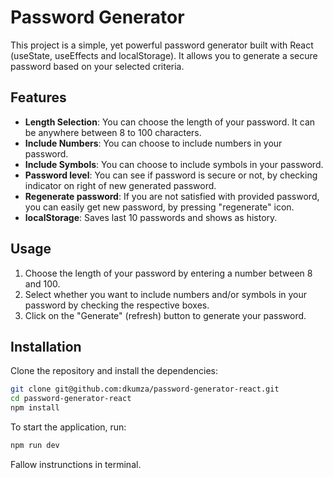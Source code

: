 # Password Generator

This project is a simple, yet powerful password generator built with React (useState, useEffects and localStorage). It allows you to generate a secure password based on your selected criteria.

## Features

-  **Length Selection**: You can choose the length of your password. It can be anywhere between 8 to 100 characters.
-  **Include Numbers**: You can choose to include numbers in your password.
-  **Include Symbols**: You can choose to include symbols in your password.
-  **Password level**: You can see if password is secure or not, by checking indicator on right of new generated password.
-  **Regenerate password**: If you are not satisfied with provided password, you can easily get new password, by pressing "regenerate" icon.
-  **localStorage**: Saves last 10 passwords and shows as history.

## Usage

1. Choose the length of your password by entering a number between 8 and 100.
2. Select whether you want to include numbers and/or symbols in your password by checking the respective boxes.
3. Click on the "Generate" (refresh) button to generate your password.

## Installation

Clone the repository and install the dependencies:

```bash
git clone git@github.com:dkumza/password-generator-react.git
cd password-generator-react
npm install
```

To start the application, run:

```bash
npm run dev
```

Fallow instrunctions in terminal.
